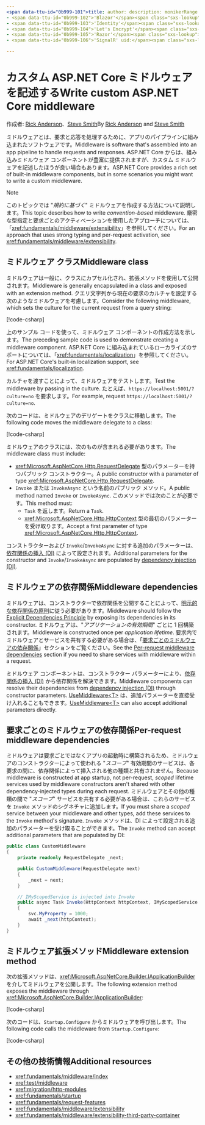 ```yaml
---
<span data-ttu-id="0b999-101">title: author: description: monikerRange: ms.author: ms.custom: ms.date: no-loc:</span><span class="sxs-lookup"><span data-stu-id="0b999-101">title: author: description: monikerRange: ms.author: ms.custom: ms.date: no-loc:</span></span>
- <span data-ttu-id="0b999-102">'Blazor'</span><span class="sxs-lookup"><span data-stu-id="0b999-102">'Blazor'</span></span>
- <span data-ttu-id="0b999-103">'Identity'</span><span class="sxs-lookup"><span data-stu-id="0b999-103">'Identity'</span></span>
- <span data-ttu-id="0b999-104">'Let's Encrypt'</span><span class="sxs-lookup"><span data-stu-id="0b999-104">'Let's Encrypt'</span></span>
- <span data-ttu-id="0b999-105">'Razor'</span><span class="sxs-lookup"><span data-stu-id="0b999-105">'Razor'</span></span>
- <span data-ttu-id="0b999-106">'SignalR' uid:</span><span class="sxs-lookup"><span data-stu-id="0b999-106">'SignalR' uid:</span></span> 

---
```

# <a name="write-custom-aspnet-core-middleware"></a><span data-ttu-id="0b999-107">カスタム ASP.NET Core ミドルウェアを記述する</span><span class="sxs-lookup"><span data-stu-id="0b999-107">Write custom ASP.NET Core middleware</span></span>

<span data-ttu-id="0b999-108">作成者: [Rick Anderson](https://twitter.com/RickAndMSFT)、[Steve Smith](https://ardalis.com/)</span><span class="sxs-lookup"><span data-stu-id="0b999-108">By [Rick Anderson](https://twitter.com/RickAndMSFT) and [Steve Smith](https://ardalis.com/)</span></span>

<span data-ttu-id="0b999-109">ミドルウェアとは、要求と応答を処理するために、アプリのパイプラインに組み込まれたソフトウェアです。</span><span class="sxs-lookup"><span data-stu-id="0b999-109">Middleware is software that's assembled into an app pipeline to handle requests and responses.</span></span> <span data-ttu-id="0b999-110">ASP.NET Core からは、組み込みミドルウェア コンポーネントが豊富に提供されますが、カスタム ミドルウェアを記述したほうが良い場合もあります。</span><span class="sxs-lookup"><span data-stu-id="0b999-110">ASP.NET Core provides a rich set of built-in middleware components, but in some scenarios you might want to write a custom middleware.</span></span>

> [!NOTE]
> <span data-ttu-id="0b999-111">このトピックでは "*規約に基づく*" ミドルウェアを作成する方法について説明します。</span><span class="sxs-lookup"><span data-stu-id="0b999-111">This topic describes how to write *convention-based* middleware.</span></span> <span data-ttu-id="0b999-112">厳密な型指定と要求ごとのアクティベーションを使用したアプローチについては、「<xref:fundamentals/middleware/extensibility>」を参照してください。</span><span class="sxs-lookup"><span data-stu-id="0b999-112">For an approach that uses strong typing and per-request activation, see <xref:fundamentals/middleware/extensibility>.</span></span>

## <a name="middleware-class"></a><span data-ttu-id="0b999-113">ミドルウェア クラス</span><span class="sxs-lookup"><span data-stu-id="0b999-113">Middleware class</span></span>

<span data-ttu-id="0b999-114">ミドルウェアは一般に、クラスにカプセル化され、拡張メソッドを使用して公開されます。</span><span class="sxs-lookup"><span data-stu-id="0b999-114">Middleware is generally encapsulated in a class and exposed with an extension method.</span></span> <span data-ttu-id="0b999-115">クエリ文字列から現在の要求のカルチャを設定する次のようなミドルウェアを考慮します。</span><span class="sxs-lookup"><span data-stu-id="0b999-115">Consider the following middleware, which sets the culture for the current request from a query string:</span></span>

[!code-csharp[](write/snapshot/StartupCulture.cs)]

<span data-ttu-id="0b999-116">上のサンプル コードを使って、ミドルウェア コンポーネントの作成方法を示します。</span><span class="sxs-lookup"><span data-stu-id="0b999-116">The preceding sample code is used to demonstrate creating a middleware component.</span></span> <span data-ttu-id="0b999-117">ASP.NET Core に組み込まれているローカライズのサポートについては、「<xref:fundamentals/localization>」を参照してください。</span><span class="sxs-lookup"><span data-stu-id="0b999-117">For ASP.NET Core's built-in localization support, see <xref:fundamentals/localization>.</span></span>

<span data-ttu-id="0b999-118">カルチャを渡すことによって、ミドルウェアをテストします。</span><span class="sxs-lookup"><span data-stu-id="0b999-118">Test the middleware by passing in the culture.</span></span> <span data-ttu-id="0b999-119">たとえば、`https://localhost:5001/?culture=no` を要求します。</span><span class="sxs-lookup"><span data-stu-id="0b999-119">For example, request `https://localhost:5001/?culture=no`.</span></span>

<span data-ttu-id="0b999-120">次のコードは、ミドルウェアのデリゲートをクラスに移動します。</span><span class="sxs-lookup"><span data-stu-id="0b999-120">The following code moves the middleware delegate to a class:</span></span>

[!code-csharp[](write/snapshot/RequestCultureMiddleware.cs)]

<span data-ttu-id="0b999-121">ミドルウェアのクラスには、次のものが含まれる必要があります。</span><span class="sxs-lookup"><span data-stu-id="0b999-121">The middleware class must include:</span></span>

* <span data-ttu-id="0b999-122"><xref:Microsoft.AspNetCore.Http.RequestDelegate> 型のパラメーターを持つパブリック コンストラクター。</span><span class="sxs-lookup"><span data-stu-id="0b999-122">A public constructor with a parameter of type <xref:Microsoft.AspNetCore.Http.RequestDelegate>.</span></span>
* <span data-ttu-id="0b999-123">`Invoke` または `InvokeAsync` という名前のパブリック メソッド。</span><span class="sxs-lookup"><span data-stu-id="0b999-123">A public method named `Invoke` or `InvokeAsync`.</span></span> <span data-ttu-id="0b999-124">このメソッドでは次のことが必要です。</span><span class="sxs-lookup"><span data-stu-id="0b999-124">This method must:</span></span>
  * <span data-ttu-id="0b999-125">`Task` を返します。</span><span class="sxs-lookup"><span data-stu-id="0b999-125">Return a `Task`.</span></span>
  * <span data-ttu-id="0b999-126"><xref:Microsoft.AspNetCore.Http.HttpContext> 型の最初のパラメーターを受け取ります。</span><span class="sxs-lookup"><span data-stu-id="0b999-126">Accept a first parameter of type <xref:Microsoft.AspNetCore.Http.HttpContext>.</span></span>
  
<span data-ttu-id="0b999-127">コンストラクターおよび `Invoke`/`InvokeAsync` に対する追加のパラメーターは、[依存関係の挿入 (DI)](xref:fundamentals/dependency-injection) によって設定されます。</span><span class="sxs-lookup"><span data-stu-id="0b999-127">Additional parameters for the constructor and `Invoke`/`InvokeAsync` are populated by [dependency injection (DI)](xref:fundamentals/dependency-injection).</span></span>

## <a name="middleware-dependencies"></a><span data-ttu-id="0b999-128">ミドルウェアの依存関係</span><span class="sxs-lookup"><span data-stu-id="0b999-128">Middleware dependencies</span></span>

<span data-ttu-id="0b999-129">ミドルウェアは、コンストラクターで依存関係を公開することによって、[明示的な依存関係の原則](/dotnet/standard/modern-web-apps-azure-architecture/architectural-principles#explicit-dependencies)に従う必要があります。</span><span class="sxs-lookup"><span data-stu-id="0b999-129">Middleware should follow the [Explicit Dependencies Principle](/dotnet/standard/modern-web-apps-azure-architecture/architectural-principles#explicit-dependencies) by exposing its dependencies in its constructor.</span></span> <span data-ttu-id="0b999-130">ミドルウェアは、"*アプリケーションの有効期間*" ごとに 1 回構築されます。</span><span class="sxs-lookup"><span data-stu-id="0b999-130">Middleware is constructed once per *application lifetime*.</span></span> <span data-ttu-id="0b999-131">要求内でミドルウェアとサービスを共有する必要がある場合は、「[要求ごとのミドルウェアの依存関係](#per-request-middleware-dependencies)」セクションをご覧ください。</span><span class="sxs-lookup"><span data-stu-id="0b999-131">See the [Per-request middleware dependencies](#per-request-middleware-dependencies) section if you need to share services with middleware within a request.</span></span>

<span data-ttu-id="0b999-132">ミドルウェア コンポーネントは、コンストラクター パラメーターにより、[依存関係の挿入 (DI)](xref:fundamentals/dependency-injection) から依存関係を解決できます。</span><span class="sxs-lookup"><span data-stu-id="0b999-132">Middleware components can resolve their dependencies from [dependency injection (DI)](xref:fundamentals/dependency-injection) through constructor parameters.</span></span> <span data-ttu-id="0b999-133">[UseMiddleware&lt;T&gt;](/dotnet/api/microsoft.aspnetcore.builder.usemiddlewareextensions.usemiddleware#Microsoft_AspNetCore_Builder_UseMiddlewareExtensions_UseMiddleware_Microsoft_AspNetCore_Builder_IApplicationBuilder_System_Type_System_Object___) は、追加パラメーターを直接受け入れることもできます。</span><span class="sxs-lookup"><span data-stu-id="0b999-133">[UseMiddleware&lt;T&gt;](/dotnet/api/microsoft.aspnetcore.builder.usemiddlewareextensions.usemiddleware#Microsoft_AspNetCore_Builder_UseMiddlewareExtensions_UseMiddleware_Microsoft_AspNetCore_Builder_IApplicationBuilder_System_Type_System_Object___) can also accept additional parameters directly.</span></span>

## <a name="per-request-middleware-dependencies"></a><span data-ttu-id="0b999-134">要求ごとのミドルウェアの依存関係</span><span class="sxs-lookup"><span data-stu-id="0b999-134">Per-request middleware dependencies</span></span>

<span data-ttu-id="0b999-135">ミドルウェアは要求ごとではなくアプリの起動時に構築されるため、ミドルウェアのコンストラクターによって使われる "*スコープ*" 有効期間のサービスは、各要求の間に、依存関係によって挿入される他の種類と共有されません。</span><span class="sxs-lookup"><span data-stu-id="0b999-135">Because middleware is constructed at app startup, not per-request, *scoped* lifetime services used by middleware constructors aren't shared with other dependency-injected types during each request.</span></span> <span data-ttu-id="0b999-136">ミドルウェアとその他の種類の間で "*スコープ*" サービスを共有する必要がある場合は、これらのサービスを `Invoke` メソッドのシグネチャに追加します。</span><span class="sxs-lookup"><span data-stu-id="0b999-136">If you must share a *scoped* service between your middleware and other types, add these services to the `Invoke` method's signature.</span></span> <span data-ttu-id="0b999-137">`Invoke` メソッドは、DI によって設定される追加のパラメーターを受け取ることができます。</span><span class="sxs-lookup"><span data-stu-id="0b999-137">The `Invoke` method can accept additional parameters that are populated by DI:</span></span>

```csharp
public class CustomMiddleware
{
    private readonly RequestDelegate _next;

    public CustomMiddleware(RequestDelegate next)
    {
        _next = next;
    }

    // IMyScopedService is injected into Invoke
    public async Task Invoke(HttpContext httpContext, IMyScopedService svc)
    {
        svc.MyProperty = 1000;
        await _next(httpContext);
    }
}
```

## <a name="middleware-extension-method"></a><span data-ttu-id="0b999-138">ミドルウェア拡張メソッド</span><span class="sxs-lookup"><span data-stu-id="0b999-138">Middleware extension method</span></span>

<span data-ttu-id="0b999-139">次の拡張メソッドは、<xref:Microsoft.AspNetCore.Builder.IApplicationBuilder> を介してミドルウェアを公開します。</span><span class="sxs-lookup"><span data-stu-id="0b999-139">The following extension method exposes the middleware through <xref:Microsoft.AspNetCore.Builder.IApplicationBuilder>:</span></span>

[!code-csharp[](write/snapshot/RequestCultureMiddlewareExtensions.cs)]

<span data-ttu-id="0b999-140">次のコードは、`Startup.Configure` からミドルウェアを呼び出します。</span><span class="sxs-lookup"><span data-stu-id="0b999-140">The following code calls the middleware from `Startup.Configure`:</span></span>

[!code-csharp[](write/snapshot/Startup.cs?highlight=5)]

## <a name="additional-resources"></a><span data-ttu-id="0b999-141">その他の技術情報</span><span class="sxs-lookup"><span data-stu-id="0b999-141">Additional resources</span></span>

* <xref:fundamentals/middleware/index>
* <xref:test/middleware>
* <xref:migration/http-modules>
* <xref:fundamentals/startup>
* <xref:fundamentals/request-features>
* <xref:fundamentals/middleware/extensibility>
* <xref:fundamentals/middleware/extensibility-third-party-container>
